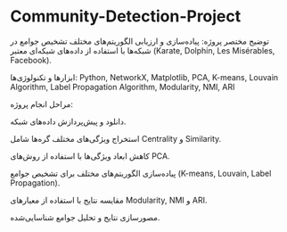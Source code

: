 # Community-Detection-Project 
توضیح مختصر پروژه: پیاده‌سازی و ارزیابی الگوریتم‌های مختلف تشخیص جوامع در شبکه‌ها با استفاده از داده‌های شبکه‌ای معتبر (Karate, Dolphin, Les Misérables, Facebook).

ابزارها و تکنولوژی‌ها: Python, NetworkX, Matplotlib, PCA, K-means, Louvain Algorithm, Label Propagation Algorithm, Modularity, NMI, ARI

مراحل انجام پروژه:

دانلود و پیش‌پردازش داده‌های شبکه.

استخراج ویژگی‌های مختلف گره‌ها شامل Centrality و Similarity.

کاهش ابعاد ویژگی‌ها با استفاده از روش‌های PCA.

پیاده‌سازی الگوریتم‌های مختلف برای تشخیص جوامع (K-means, Louvain, Label Propagation).

مقایسه نتایج با استفاده از معیارهای Modularity, NMI و ARI.

مصورسازی نتایج و تحلیل جوامع شناسایی‌شده.

